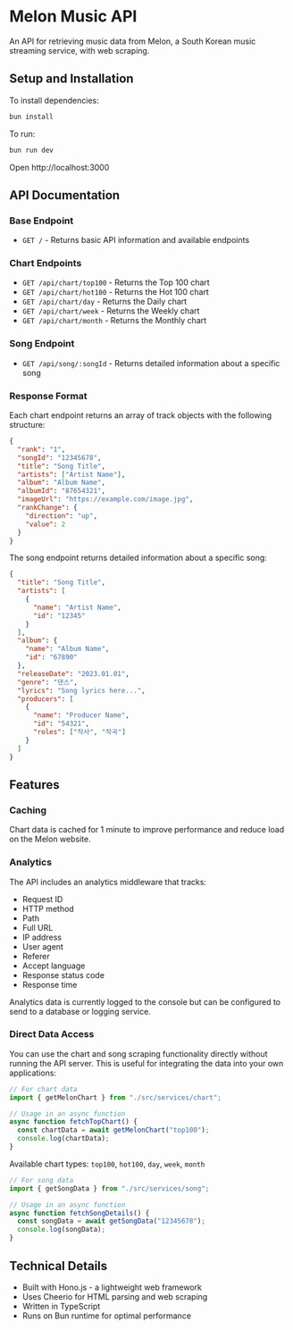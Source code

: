 # Melon Music API

An API for retrieving music data from Melon, a South Korean music streaming service, with web scraping.

## Setup and Installation

To install dependencies:

```sh
bun install
```

To run:

```sh
bun run dev
```

Open http://localhost:3000

## API Documentation

### Base Endpoint

- `GET /` - Returns basic API information and available endpoints

### Chart Endpoints

- `GET /api/chart/top100` - Returns the Top 100 chart
- `GET /api/chart/hot100` - Returns the Hot 100 chart
- `GET /api/chart/day` - Returns the Daily chart
- `GET /api/chart/week` - Returns the Weekly chart
- `GET /api/chart/month` - Returns the Monthly chart

### Song Endpoint

- `GET /api/song/:songId` - Returns detailed information about a specific song

### Response Format

Each chart endpoint returns an array of track objects with the following structure:

```json
{
  "rank": "1",
  "songId": "12345678",
  "title": "Song Title",
  "artists": ["Artist Name"],
  "album": "Album Name",
  "albumId": "87654321",
  "imageUrl": "https://example.com/image.jpg",
  "rankChange": {
    "direction": "up",
    "value": 2
  }
}
```

The song endpoint returns detailed information about a specific song:

```json
{
  "title": "Song Title",
  "artists": [
    {
      "name": "Artist Name",
      "id": "12345"
    }
  ],
  "album": {
    "name": "Album Name",
    "id": "67890"
  },
  "releaseDate": "2023.01.01",
  "genre": "댄스",
  "lyrics": "Song lyrics here...",
  "producers": [
    {
      "name": "Producer Name",
      "id": "54321",
      "roles": ["작사", "작곡"]
    }
  ]
}
```

## Features

### Caching

Chart data is cached for 1 minute to improve performance and reduce load on the Melon website.

### Analytics

The API includes an analytics middleware that tracks:

- Request ID
- HTTP method
- Path
- Full URL
- IP address
- User agent
- Referer
- Accept language
- Response status code
- Response time

Analytics data is currently logged to the console but can be configured to send to a database or logging service.

### Direct Data Access

You can use the chart and song scraping functionality directly without running the API server. This is useful for integrating the data into your own applications:

```ts
// For chart data
import { getMelonChart } from "./src/services/chart";

// Usage in an async function
async function fetchTopChart() {
  const chartData = await getMelonChart("top100");
  console.log(chartData);
}
```

Available chart types: `top100`, `hot100`, `day`, `week`, `month`

```ts
// For song data
import { getSongData } from "./src/services/song";

// Usage in an async function
async function fetchSongDetails() {
  const songData = await getSongData("12345678");
  console.log(songData);
}
```

## Technical Details

- Built with Hono.js - a lightweight web framework
- Uses Cheerio for HTML parsing and web scraping
- Written in TypeScript
- Runs on Bun runtime for optimal performance
